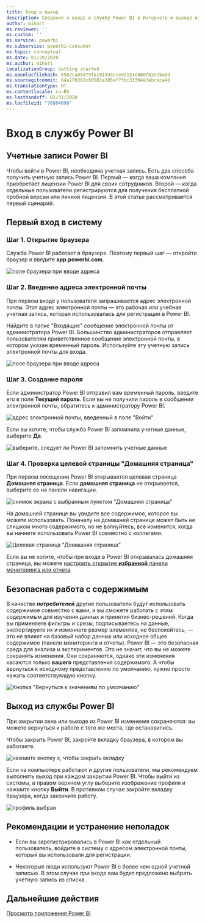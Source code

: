```yaml
---
title: Вход и выход
description: Сведения о входе в службу Power BI в Интернете и выходе из нее.
author: mihart
ms.reviewer: ''
ms.custom: ''
ms.service: powerbi
ms.subservice: powerbi-consumer
ms.topic: conceptual
ms.date: 01/29/2020
ms.author: mihart
LocalizationGroup: Getting started
ms.openlocfilehash: 6982ca89979fa101593cce92151e400f82e7ba0d
ms.sourcegitcommit: 64a270362c60581a385af7fbc31394e3ebcaca41
ms.translationtype: HT
ms.contentlocale: ru-RU
ms.lasthandoff: 01/31/2020
ms.locfileid: "76894690"
---
```

# <a name="sign-in-to-power-bi-service"></a>Вход в службу Power BI

## <a name="power-bi-accounts"></a>Учетные записи Power BI
Чтобы войти в Power BI, необходима учетная запись. Есть два способа получить учетную запись Power BI. Первый — когда ваша компания приобретает лицензии Power BI для своих сотрудников. Второй — когда отдельные пользователи регистрируются для получения бесплатной пробной версии или личной лицензии. В этой статье рассматривается первый сценарий.

## <a name="sign-in-for-the-first-time"></a>Первый вход в систему

### <a name="step-1-open-a-browser"></a>Шаг 1. Открытие браузера
Служба Power BI работает в браузере.  Поэтому первый шаг — откройте браузер и введите **app.powerbi.com**.

![поле браузера при вводе адреса](media/end-user-sign-in/power-bi-sign-in.png)

### <a name="step-2-type-your-email-address"></a>Шаг 2. Введение адреса электронной почты
При первом входе у пользователя запрашивается адрес электронной почты.  Этот адрес электронной почты — это рабочая или учебная учетная запись, которая использовалась для регистрации в Power BI.  

Найдите в папке "Входящие" сообщение электронной почты от администратора Power BI. Большинство администраторов отправляет пользователям приветственное сообщение электронной почты, в котором указан временный пароль. Используйте эту учетную запись электронной почты для входа. 

![поле браузера при вводе адреса](media/end-user-sign-in/power-bi-password.png)


 
### <a name="step-3-create-a-new-password"></a>Шаг 3. Создание пароля
Если администратор Power BI отправил вам временный пароль, введите его в поле **Текущий пароль**. Если вы не получили пароль в сообщении электронной почты, обратитесь к администратору Power BI.

![адрес электронной почты, введенный в поле "Войти"](media/end-user-sign-in/power-bi-login.png)

Если вы хотите, чтобы служба Power BI запомнила учетные данные, выберите **Да**. 

![выберите, следует ли Power BI запомнить учетные данные](media/end-user-sign-in/power-bi-stay-signed-in.png)


### <a name="step-4-review-your-home-landing-page"></a>Шаг 4. Проверка целевой страницы "Домашняя страница"
При первом посещении Power BI открывается целевая страница **Домашняя страница**. Если **домашняя страница** не открывается, выберите ее на панели навигации. 

![снимок экрана с выбранным пунктом "Домашняя страница"](media/end-user-sign-in/power-bi-home-selected.png)

На домашней странице вы увидите все содержимое, которое вы можете использовать. Поначалу на домашней странице может быть не слишком много содержимого, но не волнуйтесь, все изменится, когда вы начнете использовать Power BI совместно с коллегами. 

![Целевая страница "Домашняя страница"](media/end-user-sign-in/power-bi-home-landing.png)

Если вы не хотите, чтобы при входе в Power BI открывалась домашняя страница, вы можете [настроить открытие **избранной** панели мониторинга или отчета](end-user-featured.md). 

## <a name="safely-interact-with-content"></a>Безопасная работа с содержимым
В качестве ***потребителей*** другие пользователи будут использовать содержимое совместно с вами, и вы сможете работать с этим содержимым для изучения данных и принятия бизнес-решений.  Когда вы применяете фильтры и срезы, подписываетесь на данные, экспортируете их и изменяете размер элементов, не беспокойтесь, — это не влияет на базовый набор данных или исходное общее содержимое (панели мониторинга и отчеты). Power BI — это безопасная среда для анализа и экспериментов. Это не значит, что вы не можете сохранять изменения. Они сохраняются, однако эти изменения касаются только **вашего** представления содержимого. А чтобы вернуться к исходному представлению по умолчанию, нужно просто нажать соответствующую кнопку.

![Кнопка "Вернуться к значениям по умолчанию"](media/end-user-sign-in/power-bi-reset.png)

## <a name="sign-out-of-power-bi-service"></a>Выход из службы Power BI
При закрытии окна или выходе из Power BI изменения сохраняются: вы можете вернуться к работе с того же места, где остановились.

Чтобы закрыть Power BI, закройте вкладку браузера, в котором вы работаете. 

![нажмите кнопку x, чтобы закрыть вкладку](media/end-user-sign-in/power-bi-close.png) 

Если на компьютере работают и другие пользователи, мы рекомендуем выполнять выход при каждом закрытии Power BI.  Чтобы выйти из системы, в правом верхнем углу выберите изображение профиля и нажмите кнопку **Выйти**. В противном случае закройте вкладку браузера, когда закончите работу.

![профиль выбран](media/end-user-sign-in/power-bi-sign-out.png) 

## <a name="troubleshooting-and-considerations"></a>Рекомендации и устранение неполадок
- Если вы зарегистрировались в Power BI как отдельный пользователь, войдите в систему с адресом электронной почты, который вы использовали для регистрации.

- Некоторые люди используют Power BI с более чем одной учетной записью. В этом случае при входе вам будет предложено выбрать учетную запись из списка. 

## <a name="next-steps"></a>Дальнейшие действия
[Просмотр приложения Power BI](end-user-app-view.md)
